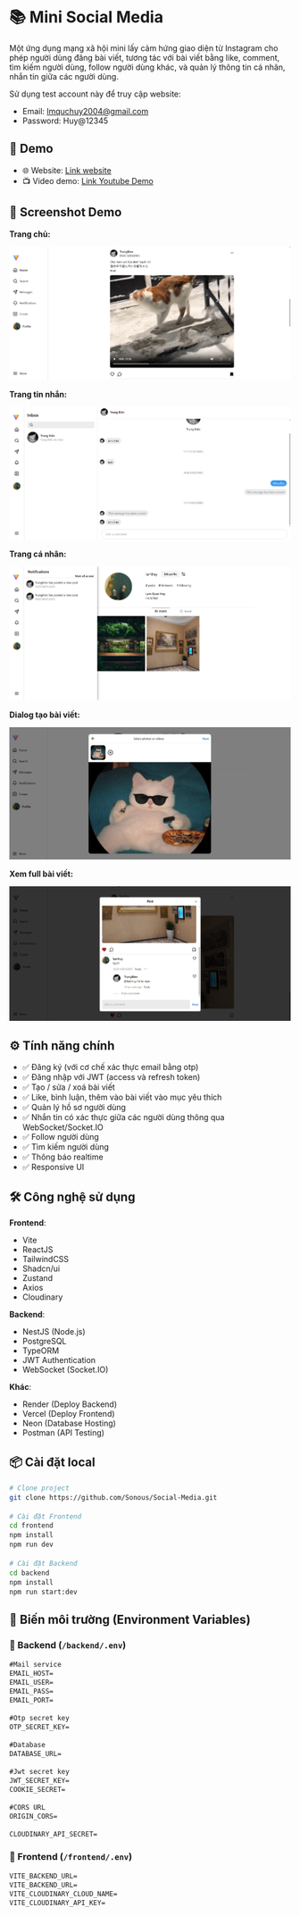 # 📚 Mini Social Media

Một ứng dụng mạng xã hội mini lấy cảm hứng giao diện từ Instagram cho phép người dùng đăng bài viết, tương tác với bài viết bằng like, comment, tìm kiếm người dùng, follow người dùng khác, và quản lý thông tin cá nhân, nhắn tin giữa các người dùng.

Sử dụng test account này để truy cập website:
- Email: lmquchuy2004@gmail.com
- Password: Huy@12345

## 🚀 Demo

- 🌐 Website: [Link website](https://social-media-three-orpin.vercel.app/)
- 📺 Video demo: [Link Youtube Demo](https://youtu.be/SJAbyXskhZE)

## 📸 Screenshot Demo

**Trang chủ:**

![Giao diện trang chủ](./demo/Home-Page.png)

**Trang tin nhắn:**

![Giao diện trang tin nhắn](./demo/Message-Page.png)

**Trang cá nhân:**

![Giao diện trang cá nhân](./demo/Profile-Page.png)

**Dialog tạo bài viết:**

![Giao diện Dialog tạo bài viết](./demo/Create-a-post.png)

**Xem full bài viết:**

![Giao diện Xem full bài viết](./demo/View-full-post.png)

## ⚙️ Tính năng chính

- ✅ Đăng ký (với cơ chế xác thực email bằng otp)
- ✅ Đăng nhập với JWT (access và refresh token)
- ✅ Tạo / sửa / xoá bài viết
- ✅ Like, bình luận, thêm vào bài viết vào mục yêu thích
- ✅ Quản lý hồ sơ người dùng
- ✅ Nhắn tin có xác thực giữa các người dùng thông qua WebSocket/Socket.IO
- ✅ Follow người dùng
- ✅ Tìm kiếm người dùng
- ✅ Thông báo realtime
- ✅ Responsive UI

## 🛠️ Công nghệ sử dụng
**Frontend**:
- Vite
- ReactJS
- TailwindCSS
- Shadcn/ui
- Zustand
- Axios
- Cloudinary

**Backend**:
- NestJS (Node.js)
- PostgreSQL
- TypeORM
- JWT Authentication
- WebSocket (Socket.IO)

**Khác**:
- Render (Deploy Backend)
- Vercel (Deploy Frontend)
- Neon (Database Hosting)
- Postman (API Testing)

## 📦 Cài đặt local

```bash
# Clone project
git clone https://github.com/Sonous/Social-Media.git

# Cài đặt Frontend
cd frontend
npm install
npm run dev

# Cài đặt Backend
cd backend
npm install
npm run start:dev
```

## 🧩 Biến môi trường (Environment Variables)

### 📁 Backend (`/backend/.env`)

```env
#Mail service
EMAIL_HOST=
EMAIL_USER=
EMAIL_PASS=
EMAIL_PORT=

#Otp secret key
OTP_SECRET_KEY=

#Database
DATABASE_URL=

#Jwt secret key
JWT_SECRET_KEY=
COOKIE_SECRET=

#CORS URL
ORIGIN_CORS=

CLOUDINARY_API_SECRET=
```

### 📁 Frontend (`/frontend/.env`)
```env
VITE_BACKEND_URL=
VITE_BACKEND_URL=
VITE_CLOUDINARY_CLOUD_NAME=
VITE_CLOUDINARY_API_KEY=
```
